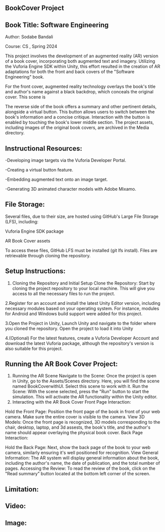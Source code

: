  BookCover Project
----------------------------------------
Book Title: Software Engineering
--------------------------------------------
Author: Sodabe Bandali

Course: CS , Spring 2024

This project involves the development of an augmented reality (AR) version of a book cover, incorporating both augmented text and imagery. Utilizing the Vuforia Engine SDK within Unity, this effort resulted in the creation of AR adaptations for both the front and back covers of the "Software Engineering" book.

For the front cover, augmented reality technology overlays the book's title and author's name against a black backdrop, which conceals the original cover. This scene is

The reverse side of the book offers a summary and other pertinent details, alongside a virtual button. This button allows users to switch between the book's information and a concise critique. Interaction with the button is enabled by touching the book's lower middle section. The project assets, including images of the original book covers, are archived in the Media directory.

Instructional Resources:
--------------------------------
-Developing image targets via the Vuforia Developer Portal.

-Creating a virtual button feature.

-Embedding augmented text onto an image target.

-Generating 3D animated character models with Adobe Mixamo.

File Storage:
----------------------------------------------
Several files, due to their size, are hosted using GitHub's Large File Storage (LFS), including:

Vuforia Engine SDK package

AR Book Cover assets

To access these files, GitHub LFS must be installed (git lfs install). Files are retrievable through cloning the repository.

Setup Instructions:
---------------------------------------------------------------
1. Cloning the Repository and Initial Setup
Clone the Repository: Start by cloning the project repository to your local machine. This will give you access to all the necessary files to run the project.

2.Register for an account and install the latest Unity Editor version, including necessary modules based on your operating system. For instance, modules for Android and Windows build support were added for this project.

3.Open the Project in Unity, Launch Unity and navigate to the folder where you cloned the repository. Open the project to load it into Unity

4.(Optional) For the latest features, create a Vuforia Developer Account and download the latest Vuforia package, although the repository's version is also suitable for this project.


 Running the AR Book Cover Project:
--------------------------------------------------------

1. Running the AR Scene
Navigate to the Scene: Once the project is open in Unity, go to the Assets/Scenes directory. Here, you will find the scene named BookCoverwithUI. Select this scene to work with it.
Run the Scene: With the scene selected, press the "Run" button to start the simulation. This will activate the AR functionality within the Unity editor.
2. Interacting with the AR Book Cover
Front Page Interaction:

Hold the Front Page: Position the front page of the book in front of your web camera. Make sure the entire cover is visible to the camera.
View 3D Models: Once the front page is recognized, 3D models corresponding to the chair, desktop, laptop, and 3d assests, the book's title, and the author's name should appear overlaying the physical book cover.
Back Page Interaction:

Hold the Back Page: Next, show the back page of the book to your web camera, similarly ensuring it's well positioned for recognition.
View General Information: The AR system will display general information about the book, including the author's name, the date of publication, and the total number of pages.
Accessing the Review:
To read the review of the book, click on the "Read summary" button located at the bottom left corner of the screen.

Limitation:
--------------------------









Video:
---------------------------


Image:
----------------
